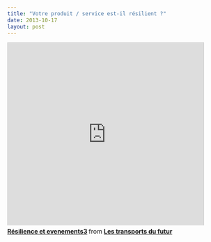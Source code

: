 ```yaml
---
title: "Votre produit / service est-il résilient ?"
date: 2013-10-17
layout: post
---
```


<iframe src="http://www.slideshare.net/slideshow/embed_code/27299936" width="450" height="420" frameborder="0" marginwidth="0" marginheight="0" scrolling="no" style="border: 1px solid #CCC; border-width: 1px 1px 0; margin-bottom: 5px;"> </iframe> <div style="margin-bottom: 5px;"> <strong> <a title="Résilience et evenements3" href="https://fr.slideshare.net/transportsdufutur/rsilience-et-evenements3" target="_blank">Résilience et evenements3</a> </strong> from <strong><a href="http://www.slideshare.net/transportsdufutur" target="_blank">Les transports du futur</a></strong> </div>